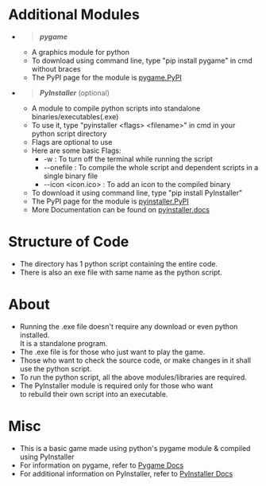 # Additional Modules
- >  ***pygame***
    - A graphics module for python
    - To download using command line, type "pip install pygame" in cmd without braces
    - The PyPI page for the module is [pygame.PyPI](https://pypi.org/project/pygame/)

- >  ***PyInstaller*** (optional)
    - A module to compile python scripts into standalone binaries/executables(.exe)
    - To use it, type "pyinstaller \<flags> \<filename>" in cmd in your python script directory
    - Flags are optional to use
    - Here are some basic Flags:
        - -w : To turn off the terminal while running the script
        - --onefile : To compile the whole script and dependent scripts in a single binary file
        - --icon <icon.ico> : To add an icon to the compiled binary
    - To download it using command line, type "pip install PyInstaller"
    - The PyPI page for the module is [pyinstaller.PyPI](https://pypi.org/project/PyInstaller/)
    - More Documentation can be found on [pyinstaller.docs](https://pyinstaller.readthedocs.io/en/stable/index.html)

# Structure of Code
- The directory has 1 python script containing the entire code.
- There is also an exe file with same name as the python script.

# About
- Running the .exe file doesn't require any download or even python installed.<br>It is a standalone program.
- The .exe file is for those who just want to play the game.
- Those who want to check the source code, or make changes in it shall use the python script.
- To run the python script, all the above modules/libraries are required.
- The PyInstaller module is required only for those who want <br> to rebuild their own script into an executable.

# Misc
- This is a basic game made using python's pygame module & compiled using PyInstaller
- For information on pygame, refer to [Pygame Docs](https://www.pygame.org/docs/)
- For additional information on PyInstaller, refer to [PyInstaller Docs](https://pyinstaller.readthedocs.io/en/stable/)
